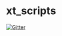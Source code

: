 # xt_scripts

[![Gitter](https://badges.gitter.im/Join%20Chat.svg)](https://gitter.im/xtender/xt_scripts?utm_source=badge&utm_medium=badge&utm_campaign=pr-badge&utm_content=badge)